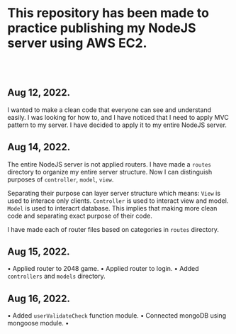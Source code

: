 # This repository has been made to practice publishing my NodeJS server using AWS EC2.

<br><br>

## Aug 12, 2022.
I wanted to make a clean code that everyone can see and understand easily.
I was looking for how to, and I have noticed that I need to apply MVC pattern to my server. 
I have decided to apply it to my entire NodeJS server.

## Aug 14, 2022.
The entire NodeJS server is not applied routers.
I have made a `routes` directory to organize my entire server structure. Now I can distinguish purposes of `controller`, `model`, `view`.

Separating their purpose can layer server structure which means: 
`View` is used to interace only clients.
`Controller` is used to interact view and model.
`Model` is used to interacrt database.
This implies that making more clean code and separating exact purpose of their code.

I have made each of router files based on categories in `routes` directory.

## Aug 15, 2022.
• Applied router to 2048 game.
• Applied router to login.
• Added `controllers` and `models` directory.

## Aug 16, 2022.
• Added `userValidateCheck` function module.
• Connected mongoDB using mongoose module.
• 